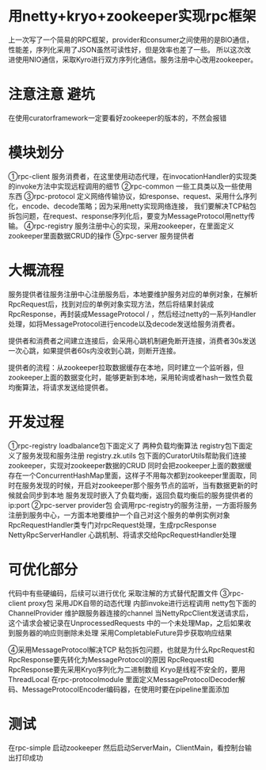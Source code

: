 # 用netty+kryo+zookeeper实现rpc框架
上一次写了一个简易的RPC框架，provider和consumer之间使用的是BIO通信，性能差，序列化采用了JSON虽然可读性好，但是效率也差了一些。
所以这次改进使用NIO通信，采取Kyro进行双方序列化通信。服务注册中心改用zookeeper。

# 注意注意 避坑
在使用curatorframework一定要看好zookeeper的版本的，不然会报错

# 模块划分
①rpc-client   服务消费者，在这里使用动态代理，在invocationHandler的实现类的invoke方法中实现远程调用的细节
②rpc-common   一些工具类以及一些使用东西
③rpc-protocol  定义网络传输协议，如response、request、采用什么序列化，encode、decode策略；因为采用netty实现网络连接， 我们要解决TCP粘包拆包问题，在request、response序列化后，要变为MessageProtocol用netty传输。
④rpc-registry   服务注册中心的实现，采用zookeeper，在里面定义zookeeper里面数据CRUD的操作
⑤rpc-server  服务提供者

# 大概流程
服务提供者往服务注册中心注册服务后，本地要维护服务对应的单例对象，在解析RpcRequest后，找到对应的单例对象实现方法，然后将结果封装成RpcResponse，再封装成MessageProtocol /
，然后经过netty的一系列Handler处理，如将MessageProtocol进行encode以及decode发送给服务消费者。

提供者和消费者之间建立连接后，会采用心跳机制避免断开连接，消费者30s发送一次心跳，如果提供者60s内没收到心跳，则断开连接。

提供者的流程：从zookeeper拉取数据缓存在本地，同时建立一个监听器，但zookeeper上面的数据变化时，能够更新到本地，采用轮询或者hash一致性负载均衡算法，将请求发送给提供者。

# 开发过程
①rpc-registry
loadbalance包下面定义了 两种负载均衡算法
registry包下面定义了服务发现和服务注册
registry.zk.utils  包下面的CuratorUtils帮助我们连接zookeeper，实现对zookeeper数据的CRUD
同时会把zookeeper上面的数据缓存在一个ConcurrentHashMap里面，这样子不用每次都到zookeeper里面取，同时在服务发现的时候，开启对zookeeper那个服务节点的监听，当有数据更新的时候就会同步到本地
服务发现时嵌入了负载均衡，返回负载均衡后的服务提供者的ip:port
②rpc-server
provider包 会调用rpc-registry的服务注册，一方面将服务注册到服务中心，一方面本地要维护一个自己对这个服务的单例实例对象
RpcRequestHandler类专门对rpcRequest处理，生成rpcResponse
NettyRpcServerHandler 心跳机制、将请求交给RpcRequestHandler处理
# 可优化部分
代码中有些硬编码，后续可以进行优化
采取注解的方式替代配置文件
③rpc-client
proxy包 采用JDK自带的动态代理  内部invoke进行远程调用
netty包下面的ChannelProvider 维护跟服务器连接的channel
当NettyRpcClient发送请求后，这个请求会被记录在UnprocessedRequests 中的一个未处理Map，之后如果收到服务器的响应则删除未处理
采用CompletableFuture异步获取响应结果

④采用MessageProtocol解决TCP 粘包拆包问题，也就是为什么RpcRequest和RpcResponse要先转化为MessageProtocol的原因
RpcRequest和RpcResponse要先采用Kryo序列化为二进制数组
Kryo是线程不安全的，要用ThreadLocal
在rpc-protocolmodule 里面定义MessageProtocolDecoder解码、MessageProtocolEncoder编码器，在使用时要在pipeline里面添加

# 测试
在rpc-simple
启动zookeeper
然后启动ServerMain，ClientMain，看控制台输出打印成功